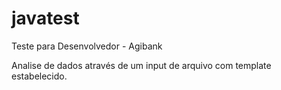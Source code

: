 # javatest
Teste para Desenvolvedor - Agibank 

Analise de dados através de um input de arquivo com template estabelecido.